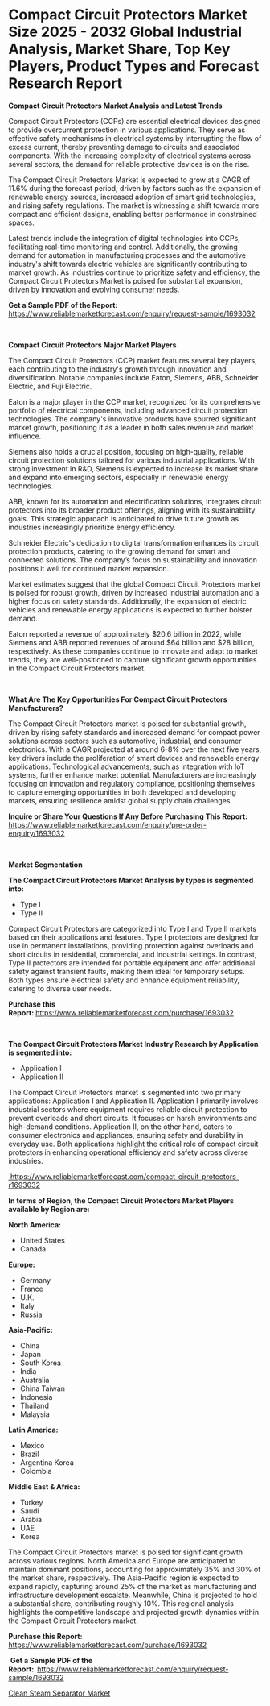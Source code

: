 <p><h1>Compact Circuit Protectors Market Size 2025 - 2032 Global Industrial Analysis, Market Share, Top Key Players, Product Types and Forecast Research Report</h1></p><p><strong>Compact Circuit Protectors Market Analysis and Latest Trends</strong></p>
<p><p>Compact Circuit Protectors (CCPs) are essential electrical devices designed to provide overcurrent protection in various applications. They serve as effective safety mechanisms in electrical systems by interrupting the flow of excess current, thereby preventing damage to circuits and associated components. With the increasing complexity of electrical systems across several sectors, the demand for reliable protective devices is on the rise.</p><p>The Compact Circuit Protectors Market is expected to grow at a CAGR of 11.6% during the forecast period, driven by factors such as the expansion of renewable energy sources, increased adoption of smart grid technologies, and rising safety regulations. The market is witnessing a shift towards more compact and efficient designs, enabling better performance in constrained spaces. </p><p>Latest trends include the integration of digital technologies into CCPs, facilitating real-time monitoring and control. Additionally, the growing demand for automation in manufacturing processes and the automotive industry's shift towards electric vehicles are significantly contributing to market growth. As industries continue to prioritize safety and efficiency, the Compact Circuit Protectors Market is poised for substantial expansion, driven by innovation and evolving consumer needs.</p></p>
<p><strong>Get a Sample PDF of the Report:&nbsp;</strong> <a href="https://www.reliablemarketforecast.com/enquiry/request-sample/1693032?utm_campaign=3178&utm_medium=2&utm_source=Github&utm_content=ia&utm_term=27032025&utm_id=compact-circuit-protectors">https://www.reliablemarketforecast.com/enquiry/request-sample/1693032</a></p>
<p>&nbsp;</p>
<p><strong>Compact Circuit Protectors Major Market Players</strong></p>
<p><p>The Compact Circuit Protectors (CCP) market features several key players, each contributing to the industry's growth through innovation and diversification. Notable companies include Eaton, Siemens, ABB, Schneider Electric, and Fuji Electric.</p><p>Eaton is a major player in the CCP market, recognized for its comprehensive portfolio of electrical components, including advanced circuit protection technologies. The company's innovative products have spurred significant market growth, positioning it as a leader in both sales revenue and market influence.</p><p>Siemens also holds a crucial position, focusing on high-quality, reliable circuit protection solutions tailored for various industrial applications. With strong investment in R&D, Siemens is expected to increase its market share and expand into emerging sectors, especially in renewable energy technologies.</p><p>ABB, known for its automation and electrification solutions, integrates circuit protectors into its broader product offerings, aligning with its sustainability goals. This strategic approach is anticipated to drive future growth as industries increasingly prioritize energy efficiency.</p><p>Schneider Electric's dedication to digital transformation enhances its circuit protection products, catering to the growing demand for smart and connected solutions. The company’s focus on sustainability and innovation positions it well for continued market expansion.</p><p>Market estimates suggest that the global Compact Circuit Protectors market is poised for robust growth, driven by increased industrial automation and a higher focus on safety standards. Additionally, the expansion of electric vehicles and renewable energy applications is expected to further bolster demand.</p><p>Eaton reported a revenue of approximately $20.6 billion in 2022, while Siemens and ABB reported revenues of around $64 billion and $28 billion, respectively. As these companies continue to innovate and adapt to market trends, they are well-positioned to capture significant growth opportunities in the Compact Circuit Protectors market.</p></p>
<p>&nbsp;</p>
<p><strong>What Are The Key Opportunities For Compact Circuit Protectors Manufacturers?</strong></p>
<p><p>The Compact Circuit Protectors market is poised for substantial growth, driven by rising safety standards and increased demand for compact power solutions across sectors such as automotive, industrial, and consumer electronics. With a CAGR projected at around 6-8% over the next five years, key drivers include the proliferation of smart devices and renewable energy applications. Technological advancements, such as integration with IoT systems, further enhance market potential. Manufacturers are increasingly focusing on innovation and regulatory compliance, positioning themselves to capture emerging opportunities in both developed and developing markets, ensuring resilience amidst global supply chain challenges.</p></p>
<p><strong>Inquire or Share Your Questions If Any Before Purchasing This Report:</strong> <a href="https://www.reliablemarketforecast.com/enquiry/pre-order-enquiry/1693032?utm_campaign=3178&utm_medium=2&utm_source=Github&utm_content=ia&utm_term=27032025&utm_id=compact-circuit-protectors">https://www.reliablemarketforecast.com/enquiry/pre-order-enquiry/1693032</a></p>
<p>&nbsp;</p>
<p><strong>Market Segmentation</strong></p>
<p><strong>The Compact Circuit Protectors Market Analysis by types is segmented into:</strong></p>
<p><ul><li>Type I</li><li>Type II</li></ul></p>
<p><p>Compact Circuit Protectors are categorized into Type I and Type II markets based on their applications and features. Type I protectors are designed for use in permanent installations, providing protection against overloads and short circuits in residential, commercial, and industrial settings. In contrast, Type II protectors are intended for portable equipment and offer additional safety against transient faults, making them ideal for temporary setups. Both types ensure electrical safety and enhance equipment reliability, catering to diverse user needs.</p></p>
<p><strong>Purchase this Report:&nbsp;</strong><a href="https://www.reliablemarketforecast.com/purchase/1693032?utm_campaign=3178&utm_medium=2&utm_source=Github&utm_content=ia&utm_term=27032025&utm_id=compact-circuit-protectors">https://www.reliablemarketforecast.com/purchase/1693032</a></p>
<p>&nbsp;</p>
<p><strong>The Compact Circuit Protectors Market Industry Research by Application is segmented into:</strong></p>
<p><ul><li>Application I</li><li>Application II</li></ul></p>
<p><p>The Compact Circuit Protectors market is segmented into two primary applications: Application I and Application II. Application I primarily involves industrial sectors where equipment requires reliable circuit protection to prevent overloads and short circuits. It focuses on harsh environments and high-demand conditions. Application II, on the other hand, caters to consumer electronics and appliances, ensuring safety and durability in everyday use. Both applications highlight the critical role of compact circuit protectors in enhancing operational efficiency and safety across diverse industries.</p></p>
<p><a href="https://www.reliablemarketforecast.com/compact-circuit-protectors-r1693032?utm_campaign=3178&utm_medium=2&utm_source=Github&utm_content=ia&utm_term=27032025&utm_id=compact-circuit-protectors">&nbsp;https://www.reliablemarketforecast.com/compact-circuit-protectors-r1693032</a></p>
<p><strong>In terms of Region, the Compact Circuit Protectors Market Players available by Region are:</strong></p>
<p>
    <p> <strong> North America: </strong>
        <ul>
            <li>United States</li>
            <li>Canada</li>
        </ul>
        </p> 
    <p> <strong> Europe: </strong>
        <ul>
            <li>Germany</li>
            <li>France</li>
            <li>U.K.</li>
            <li>Italy</li>
            <li>Russia</li>
        </ul>
        </p> 
    <p> <strong> Asia-Pacific: </strong>
        <ul>
            <li>China</li>
            <li>Japan</li>
            <li>South Korea</li>
            <li>India</li>
            <li>Australia</li>
            <li>China Taiwan</li>
            <li>Indonesia</li>
            <li>Thailand</li>
            <li>Malaysia</li>
        </ul>
        </p> 
    <p> <strong> Latin America: </strong>
        <ul>
            <li>Mexico</li>
            <li>Brazil</li>
            <li>Argentina Korea</li>
            <li>Colombia</li>
        </ul>
        </p> 
    <p> <strong> Middle East & Africa: </strong>
        <ul>
            <li>Turkey</li>
            <li>Saudi</li>
            <li>Arabia</li>
            <li>UAE</li>
            <li>Korea</li>
        </ul>
    </p>
    </p>
<p><p>The Compact Circuit Protectors market is poised for significant growth across various regions. North America and Europe are anticipated to maintain dominant positions, accounting for approximately 35% and 30% of the market share, respectively. The Asia-Pacific region is expected to expand rapidly, capturing around 25% of the market as manufacturing and infrastructure development escalate. Meanwhile, China is projected to hold a substantial share, contributing roughly 10%. This regional analysis highlights the competitive landscape and projected growth dynamics within the Compact Circuit Protectors market.</p></p>
<p><strong>Purchase this Report: </strong><a href="https://www.reliablemarketforecast.com/purchase/1693032?utm_campaign=3178&utm_medium=2&utm_source=Github&utm_content=ia&utm_term=27032025&utm_id=compact-circuit-protectors">https://www.reliablemarketforecast.com/purchase/1693032</a></p>
<p>&nbsp;<strong>Get a Sample PDF of the Report:&nbsp;&nbsp;</strong><a href="https://www.reliablemarketforecast.com/enquiry/request-sample/1693032?utm_campaign=3178&utm_medium=2&utm_source=Github&utm_content=ia&utm_term=27032025&utm_id=compact-circuit-protectors">https://www.reliablemarketforecast.com/enquiry/request-sample/1693032</a></p>
<p><strong></strong></p>
<p><p><a href="https://github.com/vigoseiler/Market-Research-Report-List-1/blob/main/clean-steam-separator-market.md?utm_campaign=3178&utm_medium=2&utm_source=Github&utm_content=ia&utm_term=27032025&utm_id=compact-circuit-protectors">Clean Steam Separator Market</a></p></p>
